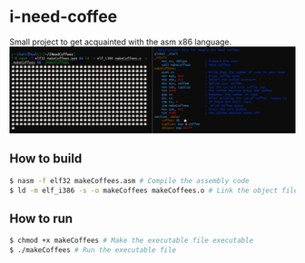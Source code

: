 # i-need-coffee
Small project to get acquainted with the asm x86 language.
![i-need-coffee](https://raw.githubusercontent.com/GuillaumeMCK/i-need-coffee/main/img/capture.png)
## How to build
```bash
$ nasm -f elf32 makeCoffees.asm # Compile the assembly code
$ ld -m elf_i386 -s -o makeCoffees makeCoffees.o # Link the object file
```
## How to run
```bash
$ chmod +x makeCoffees # Make the executable file executable
$ ./makeCoffees # Run the executable file
```
